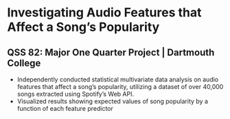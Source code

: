 # Investigating Audio Features that Affect a Song’s Popularity

## QSS 82: Major One Quarter Project | Dartmouth College
- Independently conducted statistical multivariate data analysis on audio features that affect a song’s popularity, utilizing a dataset of over 40,000 songs extracted using Spotify’s Web API.
- Visualized results showing expected values of song popularity by a function of each feature predictor
